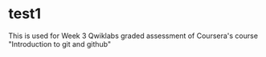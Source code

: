 # test1
This is used for Week 3 Qwiklabs graded assessment of Coursera's course "Introduction to git and github"
